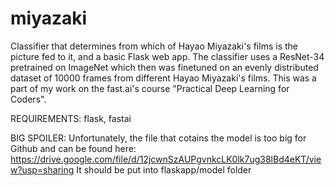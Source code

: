 # miyazaki
Classifier that determines from which of Hayao Miyazaki's films is the picture fed to it, and a basic Flask web app.
The classifier uses a ResNet-34 pretrained on ImageNet which then was finetuned on an evenly distributed dataset of 10000 frames from different Hayao Miyazaki's films. This was a part of my work on the fast.ai's course "Practical Deep Learning for Coders".

REQUIREMENTS: flask, fastai

BIG SPOILER:
Unfortunately, the file that cotains the model is too big for Github and can be found here: https://drive.google.com/file/d/12jcwnSzAUPgvnkcLK0lk7ug38lBd4eKT/view?usp=sharing
It should be put into flaskapp/model folder
